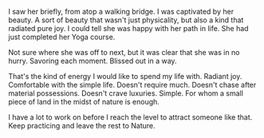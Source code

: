 I saw her briefly, from atop a walking bridge.
I was captivated by her beauty. A sort of beauty that wasn't just physicality, but also a kind that radiated pure joy. I could tell she was happy with her path in life. She had just completed her Yoga course.

Not sure where she was off to next, but it was clear that she was in no hurry. Savoring each moment. Blissed out in a way.

That's the kind of energy I would like to spend my life with. Radiant joy. Comfortable with the simple life. Doesn't require much. Doesn't chase after material possessions. Doesn't crave luxuries. Simple. For whom a small piece of land in the midst of nature is enough.

I have a lot to work on before I reach the level to attract someone like that.
Keep practicing and leave the rest to Nature.